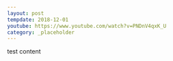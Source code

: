 ```yaml
---
layout: post
tempdate: 2018-12-01
youtube: https://www.youtube.com/watch?v=PNDnV4qxK_U
category: _placeholder
---
```

test content
